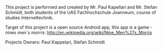 This project is performed and created by Mr. Paul Kapellari and Mr. Stefan Schmidt, both students of the UAS Fachhochschule Joanneum, course of studies Internettechnik.

Target of this project is a open source Android app, this app is a game - nines men´s morris:
http://en.wikipedia.org/wiki/Nine_Men%27s_Morris

Projects Owners:
Paul Kappelari, Stefan Schmidt